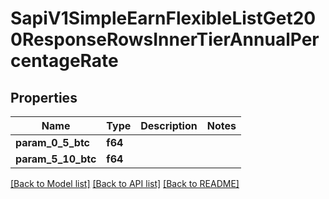 # SapiV1SimpleEarnFlexibleListGet200ResponseRowsInnerTierAnnualPercentageRate

## Properties

Name | Type | Description | Notes
------------ | ------------- | ------------- | -------------
**param_0_5_btc** | **f64** |  | 
**param_5_10_btc** | **f64** |  | 

[[Back to Model list]](../README.md#documentation-for-models) [[Back to API list]](../README.md#documentation-for-api-endpoints) [[Back to README]](../README.md)


